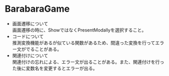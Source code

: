 # BarabaraGame
- 画面遷移について  
 画面遷移の時に、ShowではなくPresentModallyを選択すること。  
- コードについて  
 推測変換機能があるが似ている関数があるため、間違った変換を行ってエラー文がでることがある。
- 関連付けについて  
 関連付けの忘れによる、エラー文が出ることがある。また、関連付けを行った後に変数名を変更するとエラーが出る。
